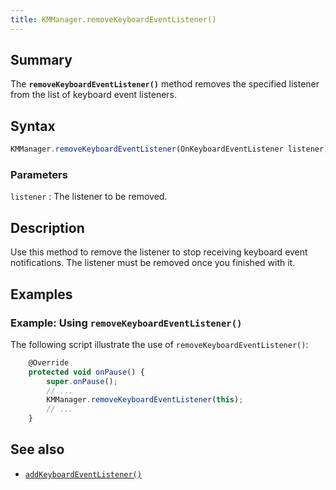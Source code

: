 ```yaml
---
title: KMManager.removeKeyboardEventListener()
---
```


## Summary

The **`removeKeyboardEventListener()`** method removes the specified
listener from the list of keyboard event listeners.

## Syntax

``` javascript
KMManager.removeKeyboardEventListener(OnKeyboardEventListener listener)
```

### Parameters

`listener`
:   The listener to be removed.

## Description

Use this method to remove the listener to stop receiving keyboard event
notifications. The listener must be removed once you finished with it.

## Examples

### Example: Using `removeKeyboardEventListener()`

The following script illustrate the use of
`removeKeyboardEventListener()`:

``` javascript
    @Override
    protected void onPause() {
        super.onPause();
        // ...
        KMManager.removeKeyboardEventListener(this);
        // ...
    }
```

## See also

-   [`addKeyboardEventListener()`](addKeyboardEventListener)

